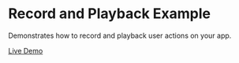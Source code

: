 # Record and Playback Example

Demonstrates how to record and playback user actions on your app.

[Live Demo](https://appetizeio.github.io/appetize-js-sdk-examples/record-and-playback/)